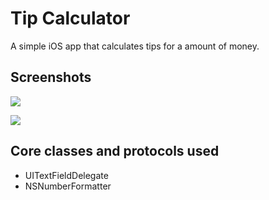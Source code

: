 # Tip Calculator

A simple iOS app that calculates tips for a amount of money.

## Screenshots

![](https://raw.githubusercontent.com/shunfan/Learning-iOS-Development/master/Tip%20Calculator/Screenshots/Screenshot%201)

![](https://raw.githubusercontent.com/shunfan/Learning-iOS-Development/master/Tip%20Calculator/Screenshots/Screenshot%202)

## Core classes and protocols used

* UITextFieldDelegate
* NSNumberFormatter
